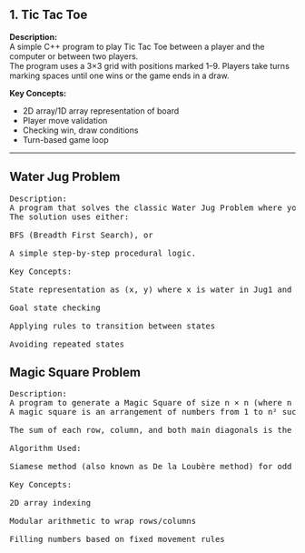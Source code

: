 ## 1. Tic Tac Toe

**Description:**  
A simple C++ program to play Tic Tac Toe between a player and the computer or between two players.  
The program uses a 3×3 grid with positions marked 1–9. Players take turns marking spaces until one wins or the game ends in a draw.

**Key Concepts:**
- 2D array/1D array representation of board
- Player move validation
- Checking win, draw conditions
- Turn-based game loop

-------


##  Water Jug Problem

<pre>
Description:
A program that solves the classic Water Jug Problem where you are given two jugs of different capacities and must measure an exact amount of water using only these jugs.
The solution uses either:

BFS (Breadth First Search), or

A simple step-by-step procedural logic.

Key Concepts:

State representation as (x, y) where x is water in Jug1 and y is water in Jug2

Goal state checking

Applying rules to transition between states

Avoiding repeated states
</pre>



##  Magic Square Problem

<pre>
Description:
A program to generate a Magic Square of size n × n (where n is odd).
A magic square is an arrangement of numbers from 1 to n² such that:

The sum of each row, column, and both main diagonals is the same.

Algorithm Used:

Siamese method (also known as De la Loubère method) for odd n.

Key Concepts:

2D array indexing

Modular arithmetic to wrap rows/columns

Filling numbers based on fixed movement rules
</pre>

